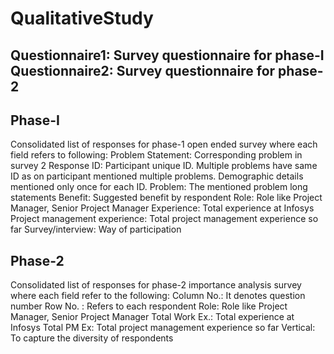 QualitativeStudy
================
Questionnaire1: Survey questionnaire for phase-I
Questionnaire2: Survey questionnaire for phase-2
-------------
Phase-I
---------
Consolidated list of responses for phase-1 open ended survey where each field refers to following:
Problem Statement: Corresponding problem in survey 2
Response ID: Participant unique ID. Multiple problems have same ID as on participant mentioned multiple problems. Demographic details mentioned only once for each ID.
Problem: The mentioned problem long statements
Benefit: Suggested benefit by respondent
Role: Role like Project Manager, Senior Project Manager
Experience: Total experience at Infosys
Project management experience: Total project management experience so far
Survey/interview: Way of participation

Phase-2
---------
Consolidated list of responses for phase-2 importance analysis survey where each field refer to the following:
Column No.: It denotes question number
Row No. : Refers to each respondent
Role: Role like Project Manager, Senior Project Manager
Total Work Ex.: Total experience at Infosys
Total PM Ex: Total project management experience so far
Vertical: To capture the diversity of respondents


